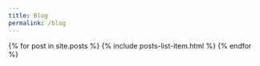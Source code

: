 ```yaml
---
title: Blog
permalink: /blog
---
```


{% for post in site.posts %}
{% include posts-list-item.html %}
{% endfor %}
